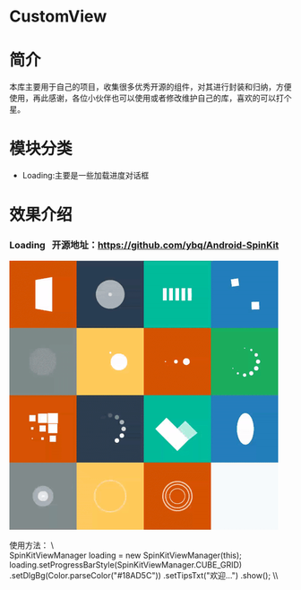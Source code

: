# CustomView

# 简介

本库主要用于自己的项目，收集很多优秀开源的组件，对其进行封装和归纳，方便使用，再此感谢，各位小伙伴也可以使用或者修改维护自己的库，喜欢的可以打个星。

# 模块分类

* Loading:主要是一些加载进度对话框


# 效果介绍
### Loading   开源地址：https://github.com/ybq/Android-SpinKit
![](https://github.com/wzgl5533/CustomView/blob/master/myview/src/main/java/cn/qlh/sdk/myview/loading/spinkit_view.gif)

使用方法：
\\\
SpinKitViewManager loading = new SpinKitViewManager(this);
        loading.setProgressBarStyle(SpinKitViewManager.CUBE_GRID)
                .setDlgBg(Color.parseColor("#18AD5C"))
                .setTipsTxt("欢迎...")
                .show();
\\\


